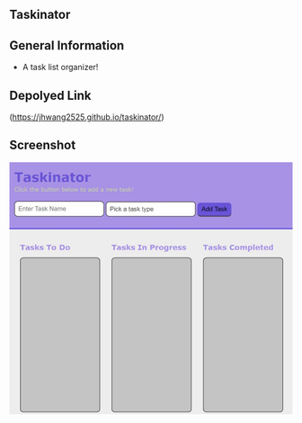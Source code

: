 ## Taskinator

## General Information
- A task list organizer!

## Depolyed Link
(https://jhwang2525.github.io/taskinator/)

## Screenshot
![alt text](https://github.com/jhwang2525/taskinator/blob/main/assets/taskinator.JPG?raw=true)
